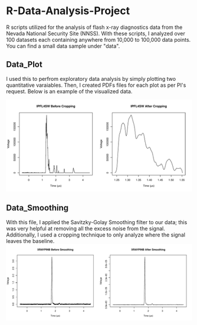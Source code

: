 # R-Data-Analysis-Project
R scripts utilized for the analysis of flash x-ray  diagnostics data from the Nevada National Security Site (NNSS). With these scripts, I analyzed over 100 datasets each containing anywhere from 10,000 to 100,000 data points. You can find a small data sample under "data".

## Data_Plot
I used this to perfrom exploratory data analysis by simply plotting two quantitative varaiables. Then, I created PDFs files for each plot as per PI's request. Below is an example of the visualized data.

![Plotting](data/peakCropping1.jpg)

## Data_Smoothing
With this file, I applied the Savitzky-Golay Smoothing filter to our data; this was very helpful at removing all the excess noise from the signal. Additionally, I used a cropping technique to only analyze where the signal leaves the baseline.
![Smoothin](data/smoothinPlot1.jpg)

